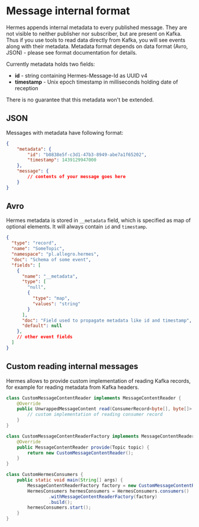# Message internal format

Hermes appends internal metadata to every published message. They are not visible to neither publisher nor subscriber,
but are present on Kafka. Thus if you use tools to read data directly from Kafka, you will see events along with their
metadata. Metadata format depends on data format (Avro, JSON) - please see format documentation for details.

Currently metadata holds two fields:

* **id** - string containing Hermes-Message-Id as UUID v4
* **timestamp** - Unix epoch timestamp in milliseconds holding date of reception

There is no guarantee that this metadata won't be extended.

## JSON

Messages with metadata have following format:

```json
{
    "metadata": {
        "id": "b0838e5f-c3d1-47b3-8949-abe7a1f65202",
        "timestamp": 1439129947000
    },
    "message": {
        // contents of your message goes here
    }
}
```

## Avro

Hermes metadata is stored in `__metadata` field, which is specified as map of optional elements. It will always contain
``id`` and ``timestamp``.

```json
{
  "type": "record",
  "name": "SomeTopic",
  "namespace": "pl.allegro.hermes",
  "doc": "Schema of some event",
  "fields": [
    {
      "name": "__metadata",
      "type": [
        "null",
        {
          "type": "map",
          "values": "string"
        }
      ],
      "doc": "Field used to propagate metadata like id and timestamp",
      "default": null
    },
    // other event fields
  ]
}
```


## Custom reading internal messages

Hermes allows to provide custom implementation of reading Kafka records, for example for reading metadata from Kafka headers.

```java
class CustomMessageContentReader implements MessageContentReader {
    @Override
    public UnwrappedMessageContent read(ConsumerRecord<byte[], byte[]> message, ContentType contentType) {
        // custom implementation of reading consumer record
    }
}

class CustomMessageContentReaderFactory implements MessageContentReaderFactory {
    @Override
    public MessageContentReader provide(Topic topic) {
        return new CustomMessageContentReader();
    }
}

class CustomHermesConsumers {
    public static void main(String[] args) {
        MessageContentReaderFactory factory = new CustomMessageContentReaderFactory();
        HermesConsumers hermesConsumers = HermesConsumers.consumers()
                .withMessageContentReaderFactory(factory)
                .build();
        hermesConsumers.start();
    }
}
```
